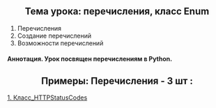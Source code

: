<h2 style="text-align:center">Тема урока: перечисления, класс Enum</h2>

1. Перечисления
2. Создание перечислений
3. Возможности перечислений
#### Аннотация. Урок посвящен перечислениям в Python.


<h2 style="text-align:center"> Примеры: Перечисления - 3 шт :</h2>

<div>
<a href="https://github.com/kolesnikovvitaliy/pokolenie_python_oop/tree/main/8_Дополнительные_возможности/8_2_Перечисления_класс_Enum/8_2_23_Класс_HTTPStatusCodes">1. Класс_HTTPStatusCodes</a>  &nbsp; 
</div>
